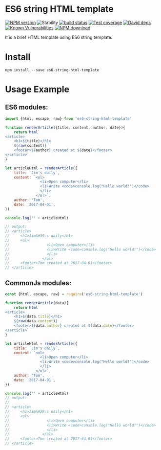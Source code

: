# ES6 string HTML template

[![NPM version][npm-image]][npm-url]
![Stability][stability]
[![build status][travis-image]][travis-url]
[![Test coverage][codecov-image]][codecov-url]
[![David deps][david-image]][david-url]
[![Known Vulnerabilities][snyk-image]][snyk-url]
[![NPM download][download-image]][download-url]


[npm-image]: https://img.shields.io/npm/v/es6-string-html-template.svg?style=flat-square
[npm-url]: https://npmjs.org/package/es6-string-html-template
[stability]: https://img.shields.io/badge/stability-stable-brightgreen.svg
[travis-image]: https://img.shields.io/travis/Clarence-pan/node-es6-string-html-template.svg?style=flat-square
[travis-url]: https://travis-ci.org/Clarence-pan/node-es6-string-html-template
[codecov-image]: https://codecov.io/gh/Clarence-pan/node-es6-string-html-template/branch/master/graph/badge.svg
[codecov-url]: https://codecov.io/gh/Clarence-pan/node-es6-string-html-template
[david-image]: https://img.shields.io/david/Clarence-pan/node-es6-string-html-template.svg?style=flat-square
[david-url]: https://david-dm.org/Clarence-pan/node-es6-string-html-template
[snyk-image]: https://snyk.io/test/npm/es6-string-html-template/badge.svg?style=flat-square
[snyk-url]: https://snyk.io/test/npm/es6-string-html-template
[download-image]: https://img.shields.io/npm/dm/es6-string-html-template.svg?style=flat-square
[download-url]: https://npmjs.org/package/es6-string-html-template



It is a brief HTML template using ES6 string template.

# Install

```
npm install --save es6-string-html-template
```

# Usage Example

## ES6 modules:

```js
import {html, escape, raw} from 'es6-string-html-template'

function renderArticle({title, content, author, date}){
    return html`
<article>
    <h1>${title}</h1>
    ${raw(content)}
    <footer>${author} created at ${date}</footer>
</article>`
}

let articleHtml = renderArticle({
    title: `Jim's daily`,
    content: `<ol>
                <li>Open computer</li>
                <li>Write <code>console.log("Hello world!")</code>
                </li>
              </ol>`,
    author: 'Tom',
    date: '2017-04-01',
})

console.log('' + articleHtml)

// output:
// <article>
//     <h1>Jim&#39;s daily</h1>
//     <ol>
//                 <li>Open computer</li>
//                 <li>Write <code>console.log("Hello world!")</code>
//                 </li>
//               </ol>
//     <footer>Tom created at 2017-04-01</footer>
// </article>

```

## CommonJs modules:

```js
const {html, escape, raw} = require('es6-string-html-template')

function renderArticle(data){
    return html`
<article>
    <h1>${data.title}</h1>
    ${raw(data.content)}
    <footer>${data.author} created at ${data.date}</footer>
</article>`
}

let articleHtml = renderArticle({
    title: `Jim's daily`,
    content: `<ol>
                <li>Open computer</li>
                <li>Write <code>console.log("Hello world!")</code>
                </li>
              </ol>`,
    author: 'Tom',
    date: '2017-04-01',
})

console.log('' + articleHtml)
// output:
//
// <article>
//     <h1>Jim&#39;s daily</h1>
//     <ol>
//                 <li>Open computer</li>
//                 <li>Write <code>console.log("Hello world!")</code>
//                 </li>
//               </ol>
//     <footer>Tom created at 2017-04-01</footer>
// </article>
```